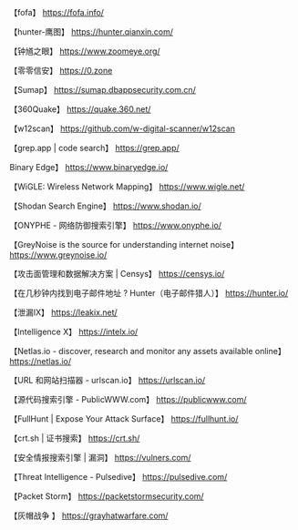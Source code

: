 【fofa】
https://fofa.info/

【hunter-鹰图】
https://hunter.qianxin.com/

【钟馗之眼】
https://www.zoomeye.org/

【零零信安】
https://0.zone

【Sumap】
https://sumap.dbappsecurity.com.cn/

【360Quake】
https://quake.360.net/

【w12scan】
https://github.com/w-digital-scanner/w12scan



【grep.app | code search】
https://grep.app/

Binary Edge】
https://www.binaryedge.io/

【WiGLE: Wireless Network Mapping】
https://www.wigle.net/

【Shodan Search Engine】
https://www.shodan.io/

【ONYPHE - 网络防御搜索引擎】
https://www.onyphe.io/

【GreyNoise is the source for understanding internet noise】
https://www.greynoise.io/

【攻击面管理和数据解决方案 | Censys】
https://censys.io/

【在几秒钟内找到电子邮件地址 ? Hunter（电子邮件猎人）】
https://hunter.io/

【泄漏IX】
https://leakix.net/

【Intelligence X】
https://intelx.io/

【Netlas.io - discover, research and monitor any assets available online】
https://netlas.io/

【URL 和网站扫描器 - urlscan.io】
https://urlscan.io/

【源代码搜索引擎 - PublicWWW.com】
https://publicwww.com/

【FullHunt | Expose Your Attack Surface】
https://fullhunt.io/

【crt.sh | 证书搜索】
https://crt.sh/

【安全情报搜索引擎 | 漏洞】
https://vulners.com/

【Threat Intelligence - Pulsedive】
https://pulsedive.com/

【Packet Storm】
https://packetstormsecurity.com/

【灰帽战争 】
https://grayhatwarfare.com/
